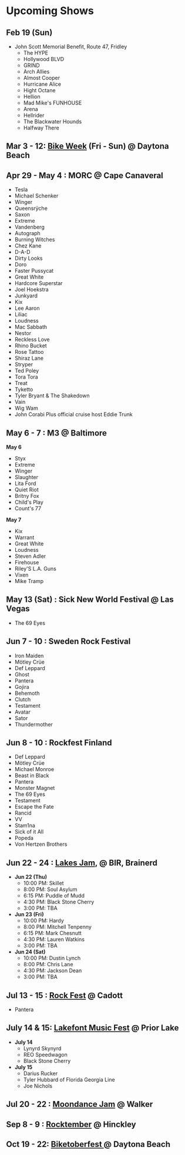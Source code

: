 # Upcoming Shows

## Feb 19 (Sun)
- John Scott Memorial Benefit, Route 47, Fridley
  - The HYPE
  - Hollywood BLVD
  - GRIND
  - Arch Allies
  - Almost Cooper
  - Hurricane Alice
  - Hight Octane
  - Hellion
  - Mad Mike's FUNHOUSE
  - Arena
  - Hellrider
  - The Blackwater Hounds
  - Halfway There

## Mar 3 - 12: [Bike Week](https://officialbikeweek.com/) (Fri - Sun) @ Daytona Beach


## Apr 29 - May 4 : MORC @ Cape Canaveral
- Tesla
- Michael Schenker
- Winger
- Queensrÿche
- Saxon
- Extreme
-  Vandenberg
- Autograph
- Burning Witches
- Chez Kane
- D-A-D
- Dirty Looks
- Doro
- Faster Pussycat
- Great White
- Hardcore Superstar
- Joel Hoekstra
- Junkyard
- Kix
- Lee Aaron
- Liliac
- Loudness
- Mac Sabbath
- Nestor
- Reckless Love
- Rhino Bucket
- Rose Tattoo
- Shiraz Lane
- Stryper
- Ted Poley
- Tora Tora
- Treat
- Tyketto
- Tyler Bryant & The Shakedown
- Vain
- Wig Wam
- John Corabi
Plus official cruise host Eddie Trunk


## May 6 - 7 : M3 @ Baltimore
__May 6__
- Styx
- Extreme
- Winger
- Slaughter
- Lita Ford
- Quiet Riot
- Britny Fox
- Child's Play
- Count's 77

__May 7__
- Kix
- Warrant
- Great White
- Loudness
- Steven Adler
- Firehouse
- Riley'S L.A. Guns
- Vixen
- Mike Tramp

## May 13 (Sat) : Sick New World Festival @ Las Vegas
- The 69 Eyes

## Jun 7 - 10 : Sweden Rock Festival

- Iron Maiden
- Mötley Crüe
- Def Leppard
- Ghost
- Pantera
- Gojira
- Behemoth
- Clutch
- Testament
- Avatar
- Sator
- Thundermother

## Jun 8 - 10 : Rockfest Finland

- Def Leppard
- Mötley Crüe
- Michael Monroe
- Beast in Black
- Pantera
- Monster Magnet
- The 69 Eyes
- Testament
- Escape the Fate
- Rancid
- VV
- Stam1na
- Sick of it All
- Popeda
- Von Hertzen Brothers

## Jun 22 - 24 : [Lakes Jam](https://www.lakesjam.com/lineup), @ BIR, Brainerd

- __Jun 22 (Thu)__
  - 10:00 PM: Skillet
  - 8:00 PM: Soul Asylum
  - 6:15 PM: Puddle of Mudd
  - 4:30 PM: Black Stone Cherry
  - 3:00 PM: TBA
- __Jun 23 (Fri)__
  - 10:00 PM: Hardy
  - 8:00 PM: Mitchell Tenpenny
  - 6:15 PM: Mark Chesnutt
  - 4:30 PM: Lauren Watkins
  - 3:00 PM: TBA
- __Jun 24 (Sat)__
  - 10:00 PM: Dustin Lynch
  - 8:00 PM: Chris Lane
  - 4:30 PM: Jackson Dean
  - 3:00 PM: TBA

## Jul 13 - 15 : [Rock Fest](https://rock-fest.com/) @ Cadott
- Pantera

## July 14 & 15: [Lakefont Music Fest](https://www.lakefrontmusicfest.com/) @ Prior Lake
- __July 14__
  - Lynyrd Skynyrd
  - REO Speedwagon
  - Black Stone Cherry
- __​July 15__
  - Darius Rucker
  - Tyler Hubbard of Florida Georgia Line
  - Joe Nichols

## Jul 20 - 22 : [Moondance Jam](https://www.moondancejam.com/) @ Walker


## Sep 8 - 9 : [Rocktember](https://rocktember.net/) @ Hinckley

## Oct 19 - 22: [Biketoberfest ](https://www.daytonabeach.com/biketoberfest/) @ Daytona Beach

